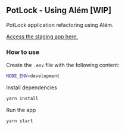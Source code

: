 ## PotLock - Using Além [WIP]

PotLock application refactoring using Além.

[Access the staging app here.](https://app.potlock.org/staging.potlock.near/widget/IndexLoader)

### How to use

Create the `.env` file with the following content:

```sh
NODE_ENV=development
```

Install dependencies

```sh
yarn install
```

Run the app

```sh
yarn start
```

